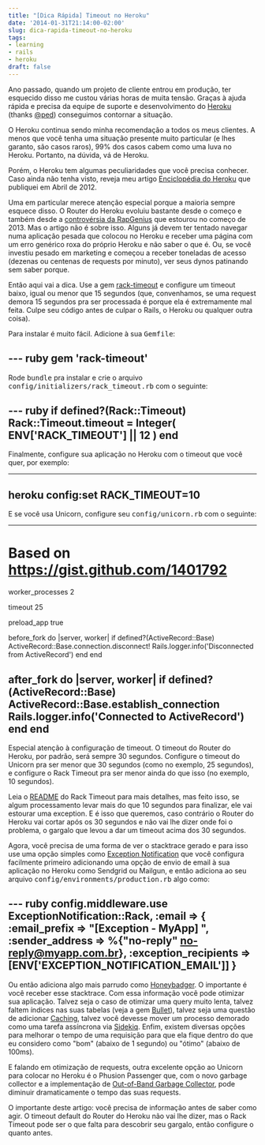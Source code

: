 ```yaml
---
title: "[Dica Rápida] Timeout no Heroku"
date: '2014-01-31T21:14:00-02:00'
slug: dica-rapida-timeout-no-heroku
tags:
- learning
- rails
- heroku
draft: false
---
```


Ano passado, quando um projeto de cliente entrou em produção, ter esquecido disso me custou várias horas de muita tensão. Graças à ajuda rápida e precisa da equipe de suporte e desenvolvimento do [Heroku](http://heroku.com) (thanks [@ped](http://twitter.com/ped)) conseguimos contornar a situação.

O Heroku continua sendo minha recomendação a todos os meus clientes. A menos que você tenha uma situação presente muito particular (e lhes garanto, são casos raros), 99% dos casos cabem como uma luva no Heroku. Portanto, na dúvida, vá de Heroku.

Porém, o Heroku tem algumas peculiaridades que você precisa conhecer. Caso ainda não tenha visto, reveja meu artigo [Enciclopédia do Heroku](http://www.akitaonrails.com/2012/04/20/heroku-tips-enciclopedia-do-heroku) que publiquei em Abril de 2012.

Uma em particular merece atenção especial porque a maioria sempre esquece disso. O Router do Heroku evoluiu bastante desde o começo e também desde a [controvérsia da RapGenius](http://venturebeat.com/2013/03/02/rap-genius-responds/) que estourou no começo de 2013. Mas o artigo não é sobre isso. Alguns já devem ter tentado navegar numa aplicação pesada que colocou no Heroku e receber uma página com um erro genérico roxa do próprio Heroku e não saber o que é. Ou, se você investiu pesado em marketing e começou a receber toneladas de acesso (dezenas ou centenas de requests por minuto), ver seus dynos patinando sem saber porque.

Então aqui vai a dica. Use a gem [rack-timeout](https://github.com/kch/rack-timeout) e configure um timeout baixo, igual ou menor que 15 segundos (que, convenhamos, se uma request demora 15 segundos pra ser processada é porque ela é extremamente mal feita. Culpe seu código antes de culpar o Rails, o Heroku ou qualquer outra coisa).

Para instalar é muito fácil. Adicione à sua <tt>Gemfile</tt>:

--- ruby
gem 'rack-timeout'
---

Rode <tt>bundle</tt> pra instalar e crie o arquivo <tt>config/initializers/rack_timeout.rb</tt> com o seguinte:

--- ruby
if defined?(Rack::Timeout)
  Rack::Timeout.timeout = Integer( ENV['RACK_TIMEOUT'] || 12 )
end
---

Finalmente, configure sua aplicação no Heroku com o timeout que você quer, por exemplo:

---
heroku config:set RACK_TIMEOUT=10
---

E se você usa Unicorn, configure seu <tt>config/unicorn.rb</tt> com o seguinte:

---
# Based on https://gist.github.com/1401792

worker_processes 2

timeout 25

preload_app true

before_fork do |server, worker|
  if defined?(ActiveRecord::Base)
    ActiveRecord::Base.connection.disconnect!
    Rails.logger.info('Disconnected from ActiveRecord')
  end
end

after_fork do |server, worker|
  if defined?(ActiveRecord::Base)
    ActiveRecord::Base.establish_connection
    Rails.logger.info('Connected to ActiveRecord')
  end
end
---

Especial atenção à configuração de timeout. O timeout do Router do Heroku, por padrão, será sempre 30 segundos. Configure o timeout do Unicorn pra ser menor que 30 segundos (como no exemplo, 25 segundos), e configure o Rack Timeout pra ser menor ainda do que isso (no exemplo, 10 segundos).

Leia o [README](https://github.com/kch/rack-timeout/blob/master/README.markdown) do Rack Timeout para mais detalhes, mas feito isso, se algum processamento levar mais do que 10 segundos para finalizar, ele vai estourar uma exception. E é isso que queremos, caso contrário o Router do Heroku vai cortar após os 30 segundos e não vai lhe dizer onde foi o problema, o gargalo que levou a dar um timeout acima dos 30 segundos.

Agora, você precisa de uma forma de ver o stacktrace gerado e para isso use uma opção simples como [Exception Notification](https://github.com/rails/exception_notification) que você configura facilmente primeiro adicionando uma opção de envio de email à sua aplicação no Heroku como Sendgrid ou Mailgun, e então adiciona ao seu arquivo <tt>config/environments/production.rb</tt> algo como:

--- ruby
config.middleware.use ExceptionNotification::Rack,
  :email => {
    :email_prefix => "[Exception - MyApp] ",
    :sender_address => %{"no-reply" <no-reply@myapp.com.br>},
    :exception_recipients => [ENV['EXCEPTION_NOTIFICATION_EMAIL']]
  }
---

Ou então adiciona algo mais parrudo como [Honeybadger](https://www.honeybadger.io). O importante é você receber esse stacktrace. Com essa informação você pode otimizar sua aplicação. Talvez seja o caso de otimizar uma query muito lenta, talvez faltem índices nas suas tabelas (veja a gem [Bullet](https://github.com/flyerhzm/bullet)), talvez seja uma questão de adicionar [Caching](http://www.akitaonrails.com/2008/8/21/tutorial-de-rails-caching-parte-1), talvez você devesse mover um processo demorado como uma tarefa assíncrona via [Sidekiq](https://github.com/mperham/sidekiq). Enfim, existem diversas opções para melhorar o tempo de uma requisição para que ela fique dentro do que eu considero como "bom" (abaixo de 1 segundo) ou "ótimo" (abaixo de 100ms).

E falando em otimização de requests, outra excelente opção ao Unicorn para colocar no Heroku é o Phusion Passenger que, com o novo garbage collector e a implementação de [Out-of-Band Garbage Collector](http://blog.phusion.nl/2014/01/31/phusion-passenger-now-supports-the-new-ruby-2-1-out-of-band-gc/), pode diminuir dramaticamente o tempo das suas requests.

O importante deste artigo: você precisa de informação antes de saber como agir. O timeout default do Router do Heroku não vai lhe dizer, mas o Rack Timeout pode ser o que falta para descobrir seu gargalo, então configure o quanto antes.
